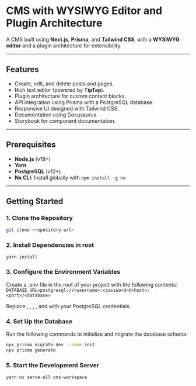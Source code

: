 # CMS with WYSIWYG Editor and Plugin Architecture

A CMS built using **Next.js**, **Prisma**, and **Tailwind CSS**, with a **WYSIWYG editor** and a plugin architecture for extensibility.

---

## Features

- Create, edit, and delete posts and pages.
- Rich text editor (powered by **TipTap**).
- Plugin architecture for custom content blocks.
- API integration using Prisma with a PostgreSQL database.
- Responsive UI designed with Tailwind CSS.
- Documentation using Docusaurus.
- Storybook for component documentation.

---

## Prerequisites

- **Node.js** (v18+)
- **Yarn**
- **PostgreSQL** (v12+)
- **Nx CLI**: Install globally with `npm install -g nx`

---

## Getting Started

### 1. Clone the Repository
```bash
git clone <repository-url>
```

### 2. Install Dependencies in root
`yarn install`


### 3. Configure the Environment Variables
Create a .env file in the root of your project with the following contents:
`DATABASE_URL=postgresql://<username>:<password>@<host>:<port>/<database>`

 Replace <username>, <password>, <host>, <port>, and <database> with your PostgreSQL credentials.


### 4. Set Up the Database
Run the following commands to initialize and migrate the database schema:
```bash
npx prisma migrate dev --name init
npx prisma generate
```

###  5. Start the Development Server
`yarn nx serve-all cms-workspace`